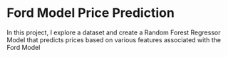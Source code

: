 # Ford Model Price Prediction
 In this project, I explore a dataset and create a Random Forest Regressor Model that predicts prices based on various features associated with the Ford Model
